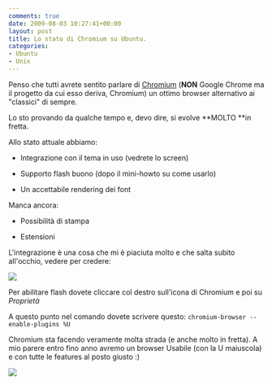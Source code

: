 ```yaml
---
comments: true
date: 2009-08-03 10:27:41+00:00
layout: post
title: Lo stato di Chromium su Ubuntu.
categories:
- Ubuntu
- Unix
---
```


Penso che tutti avrete sentito parlare di [Chromium](http://code.google.com/chromium/) (**NON** Google Chrome ma il progetto da cui esso deriva, Chromium) un ottimo browser alternativo ai "classici" di sempre.

Lo sto provando da qualche tempo e, devo dire, si evolve **MOLTO **in fretta.

Allo stato attuale abbiamo:



	
  * Integrazione con il tema in uso (vedrete lo screen)

	
  * Supporto flash buono (dopo il mini-howto su come usarlo)

	
  * Un accettabile rendering dei font


Manca ancora:

	
  * Possibilità di stampa

	
  * Estensioni


L'integrazione è una cosa che mi è piaciuta molto e che salta subito all'occhio, vedere per credere:


[![](http://www.allfreeportal.com/imghost/thumbs/863668chr1.png)](http://www.allfreeportal.com/imghost/viewer.php?id=863668chr1.png)



Per abilitare flash dovete cliccare col destro sull'icona di Chromium e poi su _Proprietà_

A questo punto nel comando dovete scrivere questo: `chromium-browser --enable-plugins %U`

Chromium sta facendo veramente molta strada (e anche molto in fretta). A mio parere entro fino anno avremo un browser Usabile (con la U maiuscola) e con tutte le features al posto giusto :)


[![](http://www.allfreeportal.com/imghost/thumbs/934349crh2.png)](http://www.allfreeportal.com/imghost/viewer.php?id=934349crh2.png)
